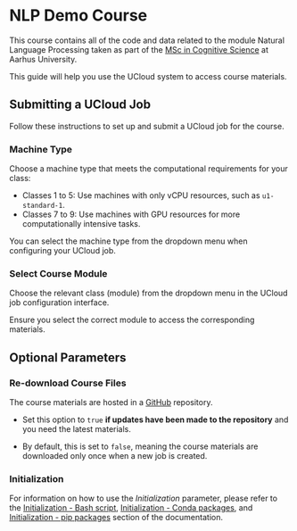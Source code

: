 # NLP Demo Course

This course contains all of the code and data related to the module Natural Language Processing taken as part of the [MSc in Cognitive Science](https://masters.au.dk/cognitivescience) at Aarhus University.

This guide will help you use the UCloud system to access course materials.

## Submitting a UCloud Job

Follow these instructions to set up and submit a UCloud job for the course.

### Machine Type

Choose a machine type that meets the computational requirements for your class:

* Classes 1 to 5: Use machines with only vCPU resources, such as `u1-standard-1`.
* Classes 7 to 9: Use machines with GPU resources for more computationally intensive tasks.

You can select the machine type from the dropdown menu when configuring your UCloud job.

### Select Course Module

Choose the relevant class (module) from the dropdown menu in the UCloud job configuration interface. 

Ensure you select the correct module to access the corresponding materials.

## Optional Parameters

### Re-download Course Files

The course materials are hosted in a [GitHub](https://api.github.com/repos/jeselginAU/demo-NLP-Course-AU) repository.

* Set this option to `true` **if updates have been made to the repository** and you need the latest materials.

* By default, this is set to `false`, meaning the course materials are downloaded only once when a new job is created.

### Initialization

For information on how to use the _Initialization_ parameter, please refer to the [Initialization - Bash script](https://docs.cloud.sdu.dk/hands-on/init-sh.html), [Initialization - Conda packages](https://docs.cloud.sdu.dk/hands-on/init-conda.html), and [Initialization - pip packages](https://docs.cloud.sdu.dk/hands-on/init-pip.html) section of the documentation.
